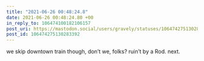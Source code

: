 ```yaml
---
title: "2021-06-26 00:48:24.8"
date: 2021-06-26 00:48:24.80 +00
in_reply_to: 106474100182106157
post_uri: https://mastodon.social/users/gravely/statuses/106474275130283392
post_id: 106474275130283392
---
```

we skip downtown train though, don’t we, folks? ruin’t by a Rod. next.


